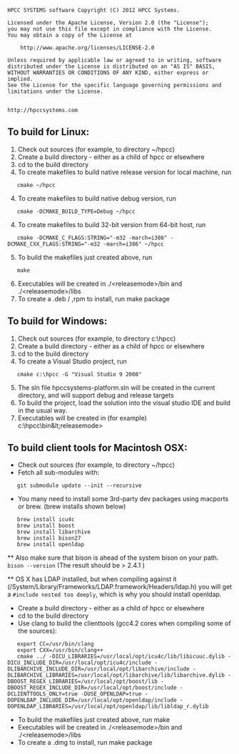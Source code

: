 ```
HPCC SYSTEMS software Copyright (C) 2012 HPCC Systems.

Licensed under the Apache License, Version 2.0 (the "License");
you may not use this file except in compliance with the License.
You may obtain a copy of the License at

    http://www.apache.org/licenses/LICENSE-2.0

Unless required by applicable law or agreed to in writing, software
distributed under the License is distributed on an "AS IS" BASIS,
WITHOUT WARRANTIES OR CONDITIONS OF ANY KIND, either express or implied.
See the License for the specific language governing permissions and
limitations under the License.
 

http://hpccsystems.com
``` 

To build for Linux:
-------------------

1. Check out sources (for example, to directory ~/hpcc)
2. Create a build directory - either as a child of hpcc or elsewhere
3. cd to the build directory
4. To create makefiles to build native release version for local machine, run
```
   cmake ~/hpcc
```
4. To create makefiles to build native debug version, run
```
   cmake -DCMAKE_BUILD_TYPE=Debug ~/hpcc
```
4. To create makefiles to build 32-bit version from 64-bit host, run
```
   cmake -DCMAKE_C_FLAGS:STRING="-m32 -march=i386" -DCMAKE_CXX_FLAGS:STRING="-m32 -march=i386" ~/hpcc
```
5. To build the makefiles just created above, run
```
   make
```
6. Executables will be created in ./&lt;releasemode&gt;/bin and ./&lt;releasemode&gt;/libs
7. To create a .deb / ,rpm to install, run
   make package

 
To build for Windows:
---------------------

1. Check out sources (for example, to directory c:\hpcc)
2. Create a build directory - either as a child of hpcc or elsewhere
3. cd to the build directory
4. To create a Visual Studio project, run
```
   cmake c:\hpcc -G "Visual Studio 9 2008"
```
5. The sln file hpccsystems-platform.sln will be created in the current directory, and will support debug and release targets
6. To build the project, load the solution into the visual studio IDE and build in the usual way.
7. Executables will be created in (for example) c:\hpcc\bin\&lt;releasemode&gt;

To build client tools for Macintosh OSX:
----------------------------------------

* Check out sources (for example, to directory ~/hpcc)
* Fetch all sub-modules with:

```
   git submodule update --init --recursive
```   
* You many need to install some 3rd-party dev packages using macports or brew. (brew installs shown below)

```
   brew install icu4c
   brew install boost
   brew install libarchive
   brew install bison27 
   brew install openldap 
```

** Also make sure that bison is ahead of the system bison on your path.
`bison --version`
(The result should be > 2.4.1 )

** OS X has LDAP installed, but when compiling against it (/System/Library/Frameworks/LDAP.framework/Headers/ldap.h) you will get a `#include nested too deeply`, which is why you should install openldap.
   
* Create a build directory - either as a child of hpcc or elsewhere
* cd to the build directory
* Use clang to build the clienttools (gcc4.2 cores when compiling some of the sources):

```
   export CC=/usr/bin/clang 
   export CXX=/usr/bin/clang++ 
   cmake ../ -DICU_LIBRARIES=/usr/local/opt/icu4c/lib/libicuuc.dylib -DICU_INCLUDE_DIR=/usr/local/opt/icu4c/include -DLIBARCHIVE_INCLUDE_DIR=/usr/local/opt/libarchive/include -DLIBARCHIVE_LIBRARIES=/usr/local/opt/libarchive/lib/libarchive.dylib -DBOOST_REGEX_LIBRARIES=/usr/local/opt/boost/lib -DBOOST_REGEX_INCLUDE_DIR=/usr/local/opt/boost/include -DCLIENTTOOLS_ONLY=true -DUSE_OPENLDAP=true -DOPENLDAP_INCLUDE_DIR=/usr/local/opt/openldap/include -DOPENLDAP_LIBRARIES=/usr/local/opt/openldap/lib/libldap_r.dylib
```

* To build the makefiles just created above, run
   make
* Executables will be created in ./&lt;releasemode&gt;/bin and ./&lt;releasemode&gt;/libs
* To create a .dmg to install, run
   make package
 
 
